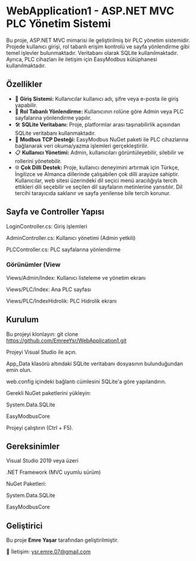 # WebApplication1 - ASP.NET MVC PLC Yönetim Sistemi
Bu proje, ASP.NET MVC mimarisi ile geliştirilmiş bir PLC yönetim sistemidir. Projede kullanıcı girişi, rol tabanlı erişim kontrolü ve sayfa yönlendirme gibi temel işlevler bulunmaktadır. Veritabanı olarak SQLite kullanılmaktadır. Ayrıca, PLC cihazları ile iletişim için EasyModbus kütüphanesi kullanılmaktadır.

## Özellikler
- 🔐 **Giriş Sistemi:** Kullanıcılar kullanıcı adı, şifre veya e-posta ile giriş yapabilir.
- 👤 **Rol Tabanlı Yönlendirme:** Kullanıcının rolüne göre Admin veya PLC sayfalarına yönlendirme yapılır.
- 🛠️ **SQLite Veritabanı:** Proje, platformlar arası taşınabilirlik açısından SQLite veritabanı kullanmaktadır.
- 🔌 **Modbus TCP Desteği:** EasyModbus NuGet paketi ile PLC cihazlarına bağlanarak veri okuma/yazma işlemleri gerçekleştirilir.
- 📋 **Kullanıcı Yönetimi:** Admin, kullanıcıları görüntüleyebilir, silebilir ve rollerini yönetebilir.
- 🌐 **Çok Dilli Destek:** Proje, kullanıcı deneyimini artırmak için Türkçe, İngilizce ve Almanca dillerinde çalışabilen çok dilli arayüze sahiptir. Kullanıcılar, web sitesi üzerindeki dil seçici menü aracılığıyla tercih ettikleri dili seçebilir ve seçilen dil sayfaların metinlerine yansıtılır. Dil tercihi tarayıcıda saklanır ve sayfa yenilense bile tercih korunur.

## Sayfa ve Controller Yapısı
LoginController.cs: Giriş işlemleri

AdminController.cs: Kullanıcı yönetimi (Admin yetkili)

PLCController.cs: PLC sayfalarına yönlendirme

### Görünümler (View
Views/Admin/Index: Kullanıcı listeleme ve yönetim ekranı

Views/PLC/Index: Ana PLC sayfası

Views/PLC/IndexHidrolik: PLC Hidrolik ekranı

## Kurulum
Bu projeyi klonlayın:
git clone https://github.com/EmreeYsr/WebApplication1.git

Projeyi Visual Studio ile açın.

App_Data klasörü altındaki SQLite veritabanı dosyasının bulunduğundan emin olun.

web.config içindeki bağlantı cümlesini SQLite'a göre yapılandırın.

Gerekli NuGet paketlerini yükleyin:

System.Data.SQLite

EasyModbusCore

Projeyi çalıştırın (Ctrl + F5).

##  Gereksinimler
Visual Studio 2019 veya üzeri

.NET Framework (MVC uyumlu sürüm)

NuGet Paketleri:

System.Data.SQLite

EasyModbusCore

## Geliştirici
Bu proje **Emre Yaşar** tarafından geliştirilmiştir.

📧 İletişim: ysr.emre.07@gmail.com
